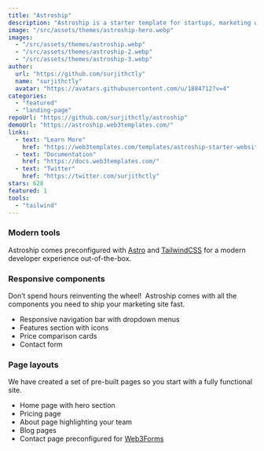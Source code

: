```yaml
---
title: "Astroship"
description: "Astroship is a starter template for startups, marketing websites, landing pages & blogs."
image: "/src/assets/themes/astroship-hero.webp"
images:
  - "/src/assets/themes/astroship.webp"
  - "/src/assets/themes/astroship-2.webp"
  - "/src/assets/themes/astroship-3.webp"
author:
  url: "https://github.com/surjithctly"
  name: "surjithctly"
  avatar: "https://avatars.githubusercontent.com/u/1884712?v=4"
categories:
  - "featured"
  - "landing-page"
repoUrl: "https://github.com/surjithctly/astroship"
demoUrl: "https://astroship.web3templates.com/"
links:
  - text: "Learn More"
    href: "https://web3templates.com/templates/astroship-starter-website-template-for-astro"
  - text: "Documentation"
    href: "https://docs.web3templates.com/"
  - text: "Twitter"
    href: "https://twitter.com/surjithctly"
stars: 628
featured: 1
tools:
  - "tailwind"
---
```


<h3>Modern tools</h3>
<p>
  Astroship comes preconfigured with <a href="https://astro.build">Astro</a> and
  <a href="https://tailwindcss.com">TailwindCSS</a> for a modern developer experience out-of-the-box.
</p>
<h3>Responsive components</h3>
<p>
  Don’t spend hours reinventing the wheel!&nbsp; Astroship comes with all the components you need to
  ship your marketing site fast.
</p>
<ul>
  <li>Responsive navigation bar with dropdown menus</li>
  <li>Features section with icons</li>
  <li>Price comparison cards</li>
  <li>Contact form</li>
</ul>
<h3>Page layouts</h3>
<p>We have created a set of pre-built pages so you start with a fully functional site.</p>
<ul>
  <li>Home page with hero section</li>
  <li>Pricing page</li>
  <li>About page highlighting your team</li>
  <li>Blog pages</li>
  <li>Contact page preconfigured for <a href="https://web3forms.com/">Web3Forms</a></li>
</ul>
